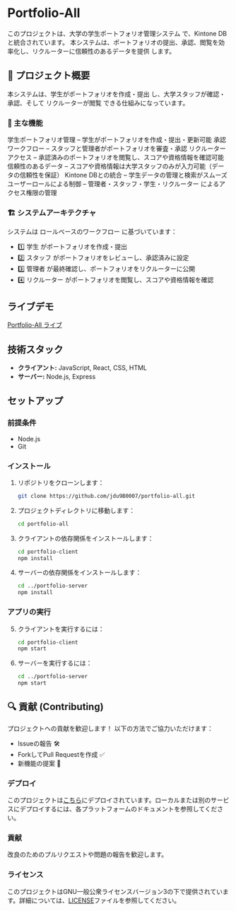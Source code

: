 # Portfolio-All

このプロジェクトは、大学の学生ポートフォリオ管理システム で、Kintone DB と統合されています。
本システムは、ポートフォリオの提出、承認、閲覧を効率化し、リクルーターに信頼性のあるデータを提供 します。

## 📌 プロジェクト概要
本システムは、学生がポートフォリオを作成・提出 し、大学スタッフが確認・承認、そして リクルーターが閲覧 できる仕組みになっています。

### 🔹 主な機能
学生ポートフォリオ管理 – 学生がポートフォリオを作成・提出・更新可能
承認ワークフロー – スタッフと管理者がポートフォリオを審査・承認
リクルーターアクセス – 承認済みのポートフォリオを閲覧し、スコアや資格情報を確認可能
信頼性のあるデータ – スコアや資格情報は大学スタッフのみが入力可能（データの信頼性を保証）
Kintone DBとの統合 – 学生データの管理と検索がスムーズ
ユーザーロールによる制御 – 管理者・スタッフ・学生・リクルーター によるアクセス権限の管理

### 🏗 システムアーキテクチャ

システムは ロールベースのワークフロー に基づいています：

- 1️⃣ 学生 がポートフォリオを作成・提出
- 2️⃣ スタッフ がポートフォリオをレビューし、承認済みに設定
- 3️⃣ 管理者 が最終確認し、ポートフォリオをリクルーターに公開
- 4️⃣ リクルーター がポートフォリオを閲覧し、スコアや資格情報を確認


## ライブデモ
[Portfolio-All ライブ](https://portfolio.jdu.uz)

## 技術スタック
- **クライアント:** JavaScript, React, CSS, HTML
- **サーバー:** Node.js, Express

## セットアップ

### 前提条件
- Node.js
- Git

### インストール
1. リポジトリをクローンします：
   ```bash
   git clone https://github.com/jdu9B0007/portfolio-all.git
2. プロジェクトディレクトリに移動します：
   ```bash
   cd portfolio-all
3. クライアントの依存関係をインストールします：
   ```bash
   cd portfolio-client
   npm install
4. サーバーの依存関係をインストールします：
   ```bash
   cd ../portfolio-server
   npm install
### アプリの実行
5. クライアントを実行するには：
   ```bash
   cd portfolio-client
   npm start
6. サーバーを実行するには：
   ```bash
   cd ../portfolio-server
   npm start


## 🔍 貢献 (Contributing)
プロジェクトへの貢献を歓迎します！
以下の方法でご協力いただけます：

- Issueの報告 🛠
- ForkしてPull Requestを作成 ✅
- 新機能の提案 🚀


### デプロイ
このプロジェクトは[こちら](https://portfolio.jdu.uz)にデプロイされています。ローカルまたは別のサービスにデプロイするには、各プラットフォームのドキュメントを参照してください。
### 貢献
改良のためのプルリクエストや問題の報告を歓迎します。
### ライセンス
このプロジェクトはGNU一般公衆ライセンスバージョン3の下で提供されています。詳細については、[LICENSE](LICENSE)ファイルを参照してください。


